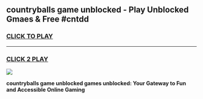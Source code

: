 
## countryballs game unblocked - Play Unblocked Gmaes & Free #cntdd
<h3>
<a href="https://premium.freeplayer.one?title=countryballs_game_unblocked&ref=03M">CLICK TO PLAY</a></h3>
<hr>

<h3>
<a href="https://premium.freeplayer.one?title=countryballs_game_unblocked&ref=03M">CLICK 2 PLAY</a>
  
</h3>

<a href="https://premium.freeplayer.one?title=countryballs_game_unblocked&ref=03M"><img src="https://clearcache.store/games.png"></a>


**countryballs game unblocked games unblocked: Your Gateway to Fun and Accessible Online Gaming**
